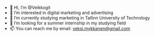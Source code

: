 - 👋 Hi, I’m @Veikkogit
- 👀 I’m interested in digital marketing and advertising
- 🌱 I’m currently studying marketing in Tallinn University of Technology
- 💞️ I’m looking for a summer internship in my studying field
- 📫 You can reach me by email: veksi.mykkanen@gmail.com

<!---
Veikkogit/Veikkogit is a ✨ special ✨ repository because its `README.md` (this file) appears on your GitHub profile.
You can click the Preview link to take a look at your changes.
--->
